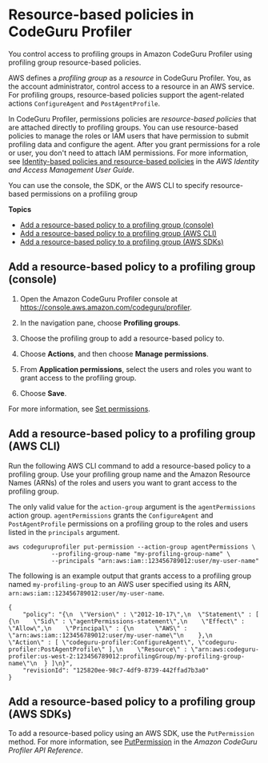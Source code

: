 # Resource\-based policies in CodeGuru Profiler<a name="resource-based-policies"></a>

 You control access to profiling groups in Amazon CodeGuru Profiler using profiling group resource\-based policies\. 

 AWS defines a *profiling group* as a *resource* in CodeGuru Profiler\. You, as the account administrator, control access to a resource in an AWS service\. For profiling groups, resource\-based policies support the agent\-related actions `ConfigureAgent` and `PostAgentProfile`\. 

In CodeGuru Profiler, permissions policies are *resource\-based policies* that are attached directly to profiling groups\. You can use resource\-based policies to manage the roles or IAM users that have permission to submit profiling data and configure the agent\. After you grant permissions for a role or user, you don't need to attach IAM permissions\. For more information, see [Identity\-based policies and resource\-based policies](https://docs.aws.amazon.com/IAM/latest/UserGuide/access_policies_identity-vs-resource.html) in the *AWS Identity and Access Management User Guide*\. 

 You can use the console, the SDK, or the AWS CLI to specify resource\-based permissions on a profiling group 

**Topics**
+ [Add a resource\-based policy to a profiling group \(console\)](#add-resource-based-policy-console)
+ [Add a resource\-based policy to a profiling group \(AWS CLI\)](#add-resource-based-policy-cli)
+ [Add a resource\-based policy to a profiling group \(AWS SDKs\)](#add-resource-based-policy-sdk)

## Add a resource\-based policy to a profiling group \(console\)<a name="add-resource-based-policy-console"></a>

1. Open the Amazon CodeGuru Profiler console at [https://console\.aws\.amazon\.com/codeguru/profiler](https://console.aws.amazon.com/codeguru/profiler)\.

1.  In the navigation pane, choose **Profiling groups**\. 

1. Choose the profiling group to add a resource\-based policy to\. 

1. Choose **Actions**, and then choose **Manage permissions**\.

1.  From **Application permissions**, select the users and roles you want to grant access to the profiling group\. 

1.  Choose **Save**\. 

 For more information, see [Set permissions](https://docs.aws.amazon.com/codeguru/latest/profiler-ug/setting-up.html#setting-up-step-3)\. 

## Add a resource\-based policy to a profiling group \(AWS CLI\)<a name="add-resource-based-policy-cli"></a>

Run the following AWS CLI command to add a resource\-based policy to a profiling group\. Use your profiling group name and the Amazon Resource Names \(ARNs\) of the roles and users you want to grant access to the profiling group\. 

The only valid value for the `action-group` argument is the `agentPermissions` action group\. `agentPermissions` grants the `ConfigureAgent` and `PostAgentProfile` permissions on a profiling group to the roles and users listed in the `principals` argument\.

```
aws codeguruprofiler put-permission --action-group agentPermissions \ 
            --profiling-group-name "my-profiling-group-name" \
            --principals "arn:aws:iam::123456789012:user/my-user-name"
```

 The following is an example output that grants access to a profiling group named `my-profiling-group` to an AWS user specified using its ARN, `arn:aws:iam::123456789012:user/my-user-name`\. 

```
{
    "policy": "{\n  \"Version\" : \"2012-10-17\",\n  \"Statement\" : [ {\n    \"Sid\" : \"agentPermissions-statement\",\n    \"Effect\" : \"Allow\",\n    \"Principal\" : {\n      \"AWS\" : \"arn:aws:iam::123456789012:user/my-user-name\"\n    },\n    \"Action\" : [ \"codeguru-profiler:ConfigureAgent\", \"codeguru-profiler:PostAgentProfile\" ],\n    \"Resource\" : \"arn:aws:codeguru-profiler:us-west-2:123456789012:profilingGroup/my-profiling-group-name\"\n  } ]\n}",
    "revisionId": "125820ee-98c7-4df9-8739-442ffad7b3a0"
}
```

## Add a resource\-based policy to a profiling group \(AWS SDKs\)<a name="add-resource-based-policy-sdk"></a>

 To add a resource\-based policy using an AWS SDK, use the `PutPermission` method\. For more information, see [PutPermission](https://docs.aws.amazon.com/codeguru/latest/profiler-api/API_PutPermission.html) in the *Amazon CodeGuru Profiler API Reference*\. 